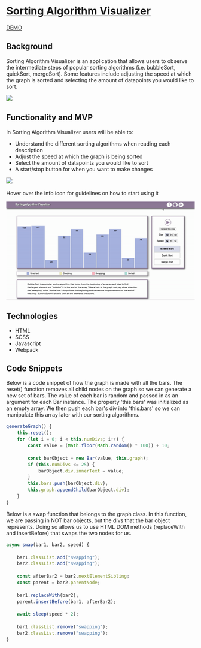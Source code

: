 # [Sorting Algorithm Visualizer](https://alancln.github.io/Sorting-Algorithm-Visualizer/)

[DEMO](https://alancln.github.io/Sorting-Algorithm-Visualizer/)

## Background

Sorting Algorithm Visualizer is an application that allows users to observe the intermediate steps of popular sorting algorithms (i.e. bubbleSort, quickSort, mergeSort). Some features include adjusting the speed at which the graph is sorted and selecting the amount of datapoints you would like to sort.

![](./assets/gif-demo/quick-sort-demo.gif)

## Functionality and MVP

In Sorting Algorithm Visualizer users will be able to:

- Understand the different sorting algorithms when reading each description
- Adjust the speed at which the graph is being sorted
- Select the amount of datapoints you would like to sort
- A start/stop button for when you want to make changes

![](./assets/gif-demo/buttons-demo.gif)

Hover over the info icon for guidelines on how to start using it

![](./assets/gif-demo/info-icon.gif)

## Technologies

- HTML
- SCSS
- Javascript
- Webpack

## Code Snippets

Below is a code snippet of how the graph is made with all the bars. The reset() function removes all child nodes on the graph so we can generate a new set of bars. The value of each bar is random and passed in as an argument for each Bar instance. The property 'this.bars' was initialized as an empty array. We then push each bar's div into 'this.bars' so we can manipulate this array later with our sorting algorithms.

```javascript
generateGraph() {
    this.reset();
    for (let i = 0; i < this.numDivs; i++) {
        const value = (Math.floor(Math.random() * 100)) + 10;

        const barObject = new Bar(value, this.graph);
        if (this.numDivs <= 25) {
            barObject.div.innerText = value;
        }
        this.bars.push(barObject.div);
        this.graph.appendChild(barObject.div);
    }
}
```

Below is a swap function that belongs to the graph class. In this function, we are passing in NOT bar objects, but the divs that the bar object represents. Doing so allows us to use HTML DOM methods (replaceWith and insertBefore) that swaps the two nodes for us. 

```javascript
async swap(bar1, bar2, speed) {

    bar1.classList.add("swapping");
    bar2.classList.add("swapping");

    const afterBar2 = bar2.nextElementSibling;
    const parent = bar2.parentNode;

    bar1.replaceWith(bar2);
    parent.insertBefore(bar1, afterBar2);

    await sleep(speed * 2);

    bar1.classList.remove("swapping");
    bar2.classList.remove("swapping");
}
```
